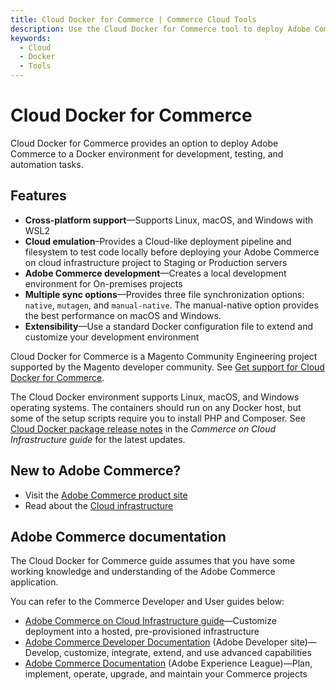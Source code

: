 ```yaml
---
title: Cloud Docker for Commerce | Commerce Cloud Tools
description: Use the Cloud Docker for Commerce tool to deploy Adobe Commerce to a Docker environment for development, testing, and automation tasks.
keywords:
  - Cloud
  - Docker
  - Tools
---
```


# Cloud Docker for Commerce

Cloud Docker for Commerce provides an option to deploy Adobe Commerce to a Docker environment for development, testing, and automation tasks.

## Features

- **Cross-platform support**—Supports Linux, macOS, and Windows with WSL2
- **Cloud emulation**–Provides a Cloud-like deployment pipeline and filesystem to test code locally before deploying your Adobe Commerce on cloud infrastructure project to Staging or Production servers
- **Adobe Commerce development**—Creates a local development environment for On-premises projects
- **Multiple sync options**—Provides three file synchronization options: `native`, `mutagen`, and `manual-native`. The manual-native option provides the best performance on macOS and Windows.
- **Extensibility**—Use a standard Docker configuration file to extend and customize your development environment

<InlineAlert variant="help" slots="text"/>

Cloud Docker for Commerce is a Magento Community Engineering project supported by the Magento developer community. See [Get support for Cloud Docker for Commerce](get-support.md).

The Cloud Docker environment supports Linux, macOS, and Windows operating systems. The containers should run on any Docker host, but some of the setup scripts require you to install PHP and Composer. See [Cloud Docker package release notes](https://experienceleague.adobe.com/docs/commerce-cloud-service/user-guide/release-notes/cloud-docker.html) in the _Commerce on Cloud Infrastructure guide_ for the latest updates.

## New to Adobe Commerce?

- Visit the [Adobe Commerce product site](https://business.adobe.com/products/magento/magento-commerce.html)
- Read about the [Cloud infrastructure](https://experienceleague.adobe.com/docs/commerce-cloud-service/user-guide/overview.html)

## Adobe Commerce documentation

The Cloud Docker for Commerce guide assumes that you have some working knowledge and understanding of the Adobe Commerce application.

You can refer to the Commerce Developer and User guides below:

- [Adobe Commerce on Cloud Infrastructure guide](https://experienceleague.adobe.com/docs/commerce-cloud-service/user-guide/overview.html)—Customize deployment into a hosted, pre-provisioned infrastructure
- [Adobe Commerce Developer Documentation](https://developer.adobe.com/commerce/docs/) (Adobe Developer site)—Develop, customize, integrate, extend, and use advanced capabilities
- [Adobe Commerce Documentation](https://experienceleague.adobe.com/docs/commerce.html) (Adobe Experience League)—Plan, implement, operate, upgrade, and maintain your Commerce projects
